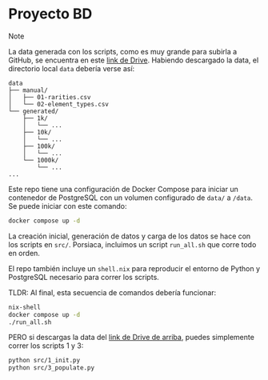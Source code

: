 # Proyecto BD

> [!NOTE]
> La data generada con los scripts, como es muy grande para subirla a GitHub, se encuentra en este [link de Drive](https://drive.google.com/drive/folders/160GlLABwiquvY-NyMvyWOhCZ1Y0HsvAt?usp=sharing). Habiendo descargado la data, el directorio local `data` debería verse así:
>
> ```
> data
> ├── manual/
> │   ├── 01-rarities.csv
> │   └── 02-element_types.csv
> └── generated/
>     ├── 1k/
>     │   └── ...
>     ├── 10k/
>     │   └── ...
>     ├── 100k/
>     │   └── ...
>     └── 1000k/
>         └── ...
> ...
> ```

Este repo tiene una configuración de Docker Compose para iniciar un contenedor de PostgreSQL con un volumen configurado de `data/` a `/data`. Se puede iniciar con este comando:

```bash
docker compose up -d
```

La creación inicial, generación de datos y carga de los datos se hace con los scripts en `src/`. Porsiaca, incluimos un script `run_all.sh` que corre todo en orden.

El repo también incluye un `shell.nix` para reproducir el entorno de Python y PostgreSQL necesario para correr los scripts.

TLDR: Al final, esta secuencia de comandos debería funcionar:

```bash
nix-shell
docker compose up -d
./run_all.sh
```

PERO si descargas la data del [link de Drive de arriba](https://drive.google.com/drive/folders/160GlLABwiquvY-NyMvyWOhCZ1Y0HsvAt?usp=sharing), puedes simplemente correr los scripts 1 y 3:

```bash
python src/1_init.py
python src/3_populate.py
```
